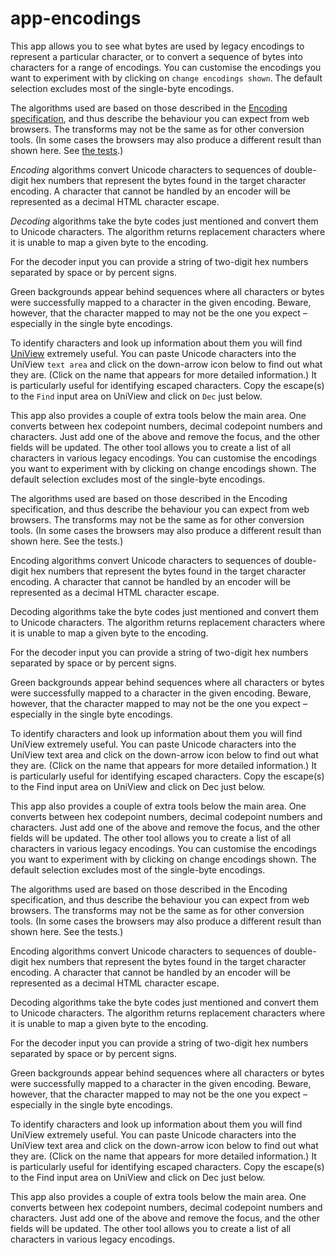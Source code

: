 # app-encodings
This app allows you to see what bytes are used by legacy encodings to represent a particular character, or to convert a sequence of bytes into characters for a range of encodings. You can customise the encodings you want to experiment with by clicking on `change encodings shown`. The default selection excludes most of the single-byte encodings.

The algorithms used are based on those described in the [Encoding specification](https://encoding.spec.whatwg.org/), and thus describe the behaviour you can expect from web browsers. The transforms may not be the same as for other conversion tools. (In some cases the browsers may also produce a different result than shown here. See [the tests](http://www.w3.org/International/tests/repo/results/encoding-dbl-byte).)

*Encoding* algorithms convert Unicode characters to sequences of double-digit hex numbers that represent the bytes found in the target character encoding. A character that cannot be handled by an encoder will be represented as a decimal HTML character escape.

*Decoding* algorithms take the byte codes just mentioned and convert them to Unicode characters. The algorithm returns replacement characters where it is unable to map a given byte to the encoding.

For the decoder input you can provide a string of two-digit hex numbers separated by space or by percent signs.

Green backgrounds appear behind sequences where all characters or bytes were successfully mapped to a character in the given encoding. Beware, however, that the character mapped to may not be the one you expect – especially in the single byte encodings.

To identify characters and look up information about them you will find [UniView](http://r12a.github.io/uniview/) extremely useful. You can paste Unicode characters into the UniView `text area` and click on the down-arrow icon below to find out what they are. (Click on the name that appears for more detailed information.) It is particularly useful for identifying escaped characters. Copy the escape(s) to the `Find` input area on UniView and click on `Dec` just below.

This app also provides a couple of extra tools below the main area. One converts between hex codepoint numbers, decimal codepoint numbers and characters. Just add one of the above and remove the focus, and the other fields will be updated. The other tool allows you to create a list of all characters in various legacy encodings.
 You can customise the encodings you want to experiment with by clicking on change encodings shown. The default selection excludes most of the single-byte encodings.

The algorithms used are based on those described in the Encoding specification, and thus describe the behaviour you can expect from web browsers. The transforms may not be the same as for other conversion tools. (In some cases the browsers may also produce a different result than shown here. See the tests.)

Encoding algorithms convert Unicode characters to sequences of double-digit hex numbers that represent the bytes found in the target character encoding. A character that cannot be handled by an encoder will be represented as a decimal HTML character escape.

Decoding algorithms take the byte codes just mentioned and convert them to Unicode characters. The algorithm returns replacement characters where it is unable to map a given byte to the encoding.

For the decoder input you can provide a string of two-digit hex numbers separated by space or by percent signs.

Green backgrounds appear behind sequences where all characters or bytes were successfully mapped to a character in the given encoding. Beware, however, that the character mapped to may not be the one you expect – especially in the single byte encodings.

To identify characters and look up information about them you will find UniView extremely useful. You can paste Unicode characters into the UniView text area and click on the down-arrow icon below to find out what they are. (Click on the name that appears for more detailed information.) It is particularly useful for identifying escaped characters. Copy the escape(s) to the Find input area on UniView and click on Dec just below.

This app also provides a couple of extra tools below the main area. One converts between hex codepoint numbers, decimal codepoint numbers and characters. Just add one of the above and remove the focus, and the other fields will be updated. The other tool allows you to create a list of all characters in various legacy encodings.
 You can customise the encodings you want to experiment with by clicking on change encodings shown. The default selection excludes most of the single-byte encodings.

The algorithms used are based on those described in the Encoding specification, and thus describe the behaviour you can expect from web browsers. The transforms may not be the same as for other conversion tools. (In some cases the browsers may also produce a different result than shown here. See the tests.)

Encoding algorithms convert Unicode characters to sequences of double-digit hex numbers that represent the bytes found in the target character encoding. A character that cannot be handled by an encoder will be represented as a decimal HTML character escape.

Decoding algorithms take the byte codes just mentioned and convert them to Unicode characters. The algorithm returns replacement characters where it is unable to map a given byte to the encoding.

For the decoder input you can provide a string of two-digit hex numbers separated by space or by percent signs.

Green backgrounds appear behind sequences where all characters or bytes were successfully mapped to a character in the given encoding. Beware, however, that the character mapped to may not be the one you expect – especially in the single byte encodings.

To identify characters and look up information about them you will find UniView extremely useful. You can paste Unicode characters into the UniView text area and click on the down-arrow icon below to find out what they are. (Click on the name that appears for more detailed information.) It is particularly useful for identifying escaped characters. Copy the escape(s) to the Find input area on UniView and click on Dec just below.

This app also provides a couple of extra tools below the main area. One converts between hex codepoint numbers, decimal codepoint numbers and characters. Just add one of the above and remove the focus, and the other fields will be updated. The other tool allows you to create a list of all characters in various legacy encodings.
